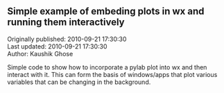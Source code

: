## Simple example of embeding plots in wx and running them interactively  
Originally published: 2010-09-21 17:30:30  
Last updated: 2010-09-21 17:30:30  
Author: Kaushik Ghose  
  
Simple code to show how to incorporate a pylab plot into wx and then interact with it. This can form the basis of windows/apps that plot various variables that can be changing in the background.